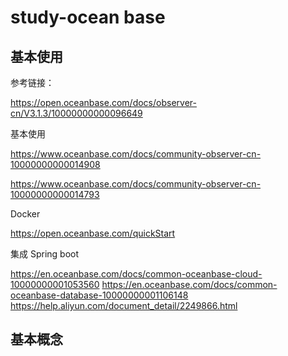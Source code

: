 
# study-ocean base

## 基本使用

参考链接：

https://open.oceanbase.com/docs/observer-cn/V3.1.3/10000000000096649

基本使用

https://www.oceanbase.com/docs/community-observer-cn-10000000000014908

https://www.oceanbase.com/docs/community-observer-cn-10000000000014793 

Docker 

https://open.oceanbase.com/quickStart

集成 Spring boot  

https://en.oceanbase.com/docs/common-oceanbase-cloud-10000000001053560 
https://en.oceanbase.com/docs/common-oceanbase-database-10000000001106148 
https://help.aliyun.com/document_detail/2249866.html



## 基本概念







